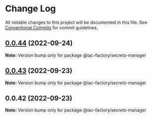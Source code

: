 # Change Log

All notable changes to this project will be documented in this file.
See [Conventional Commits](https://conventionalcommits.org) for commit guidelines.

## [0.0.44](https://github.com/iac-factory/aws-node-utilities/compare/v0.0.43...v0.0.44) (2022-09-24)

**Note:** Version bump only for package @iac-factory/secrets-manager





## [0.0.43](https://github.com/iac-factory/aws-node-utilities/compare/v0.0.42...v0.0.43) (2022-09-23)

**Note:** Version bump only for package @iac-factory/secrets-manager





## 0.0.42 (2022-09-23)

**Note:** Version bump only for package @iac-factory/secrets-manager
